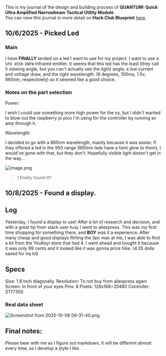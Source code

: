 <!--
  ===================    !!READ THIS NOTICE!!   ====================
  DO NOT edit this file manually. Your changes WILL BE OVERWRITTEN!
  This journal is auto generated and updated by Hack Club Blueprint.
  To edit this file, please edit your journal entries on Blueprint.
  ==================================================================
-->

This is my journal of the design and building process of **QUANTUM: Quick Ultra Amplified Narrowbeam Tactical Utility Module**.  
You can view this journal in more detail on **Hack Club Blueprint** [here](https://blueprint.hackclub.com/projects/60).


## 10/6/2025 - Picked Led  

### Main

I have **FINALLY** landed on a led I want to use for my project. I want to use a `SFH 4550-EWFW` Infrared emitter. It seems that this led has the least (they call it viewing angle, but you can't actually see the light) angle, a low current and voltage draw, and the right wavelength. (6 degrees, 100ma, 1.5v, 860nm, respectively) so it seemed like a good choice.

### Notes on the part selection

Power:

I wish I could use something more high power for the ns, but I didn't wanted to blow out the raspberry pi pico I'm using for the controller by running an amp through it.

Wavelength: 

I decided to go with a 860nm wavelength, mainly because it was easier. If they offered a led in the 950 range (860nm leds have a faint glow to them), I would've gone with that, but they don't. Hopefully visible light doesn't get in the way...


![image.png](https://blueprint.hackclub.com/user-attachments/blobs/redirect/eyJfcmFpbHMiOnsiZGF0YSI6ODE4LCJwdXIiOiJibG9iX2lkIn19--b487bd0156531e33b8a49f2522ba5082555ba833/image.png)

>I finally found it!!   

## 10/8/2025 - Found a display.  

## Log

Yesterday, I found a display to use! After a lot of research and decision, and with a great tip from slack user `Rudy` I went to aliexpress. This was my first time shopping for something there, and **BOY** was it a experience. After many cheap and good displays flirting the 3pc max at me, I was able to find a kit from the YouKeyi store that had 4. I went ahead and bought it because it was only 99 cents and it looked like it was gonna price hike. (4.35 dolla saved for hq lol)

## Specs

Size: 1.8 inch diagonally.
Resolution: To not buy from aliexpress again
Screen: In front of your eyes
Pins: 8
Pixels: 128x168=20480
Controller: ST7735S

### Real data sheet

![Screenshot from 2025-10-08 08-31-40.png](https://blueprint.hackclub.com/user-attachments/blobs/proxy/eyJfcmFpbHMiOnsiZGF0YSI6MTA0NywicHVyIjoiYmxvYl9pZCJ9fQ==--86a268563642ca301e045e8b91b43734e2bae25f/Screenshot%20from%202025-10-08%2008-31-40.png)

## Final notes:

Please bear with me as I figure out markdown, It will be different almost every time, as I develop a style I like.
  

